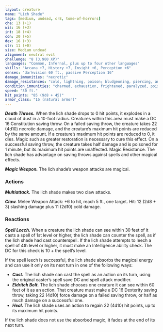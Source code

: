 ```yaml
---
layout: creature
name: "Lich Shade"
tags: [medium, undead, cr8, tome-of-horrors]
cha: 13 (+1)
wis: 16 (+3)
int: 18 (+4)
con: 20 (+5)
dex: 16 (+3)
str: 11 (+0)
size: Medium undead
alignment: neutral evil
challenge: "8 (3,900 XP)"
languages: "Common, Infernal, plus up to four other languages"
skills: "Arcana +7, History +7, Insight +6, Perception +6"
senses: "darkvision 60 ft., passive Perception 16"
damage_immunities: "necrotic"
damage_resistances: "cold, lightning, poison; bludgeoning, piercing, and slashing damage from nonmagical weapons"
condition_immunities: "charmed, exhaustion, frightened, paralyzed, poisoned"
speed: "30 ft."
hit_points: "85 (9d8 + 45)"
armor_class: "16 (natural armor)"
---
```


***Death Throes.*** When the lich shade drops to 0 hit points, it explodes in
a cloud of dust in a 10-foot radius. Creatures within this area must make
a DC 16 Constitution saving throw. On a failed saving throw, the creature
takes 22 (4d10) necrotic damage, and the creature’s maximum hit points
are reduced by the same amount. If a creature’s maximum hit points are
reduced to 0, it dies. Magic such as greater restoration is necessary to cure
this effect. On a successful saving throw, the creature takes half damage
and is poisoned for 1 minute, but its maximum hit points are unaffected.
Magic Resistance. The lich shade has advantage on saving throws
against spells and other magical effects.

***Magic Weapon.*** The lich shade’s weapon attacks are magical.

### Actions

***Multiattack.*** The lich shade makes two claw attacks.

***Claw.*** Melee Weapon Attack: +6 to hit, reach 5 ft., one target. Hit: 12
(2d8 + 3) slashing damage plus 11 (2d10) cold damage.

### Reactions

***Spell Leech.*** When a creature the lich shade can see within 30 feet of it
casts a spell of 1st level or higher, the lich shade can counter the spell, as
if the lich shade had cast counterspell. If the lich shade attempts to leech a
spell of 4th level or higher, it must make an Intelligence ability check. The
DC for this check is 10 + the spell’s level.

If the spell leech is successful, the lich shade absorbs the magical
energy and can use it only on its next turn in one of the following ways:

* ***Cast.*** The lich shade can cast the spell as an action on its turn, using the
original caster’s spell save DC and spell attack modifier.
* ***Eldritch Bolt.*** The lich shade chooses one creature it can see within 60
feet of it as an action. That creature must make a DC 16 Dexterity saving
throw, taking 22 (4d10) force damage on a failed saving throw, or half as
much damage on a successful one.
* ***Heal.*** The lich shade uses an action to regain 22 (4d10) hit points, up to
its maximum hit points.

If the lich shade does not use the absorbed magic, it fades at the end of
its next turn.
